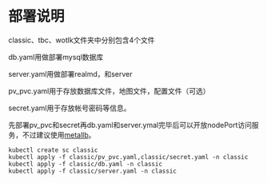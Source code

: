 部署说明
========================================
classic、tbc、wotlk文件夹中分别包含4个文件

db.yaml用做部署mysql数据库

server.yaml用做部署realmd，和server

pv_pvc.yaml用于存放数据库文件，地图文件，配置文件（可选）

secret.yaml用于存放帐号密码等信息。

先部署pv_pvc和secret再db.yaml和server.ymal完毕后可以开放nodePort访问服务，不过建议使用[metallb][1]。
```shell
kubectl create sc classic
kubectl apply -f classic/pv_pvc.yaml,classic/secret.yaml -n classic
kubectl apply -f classic/db.yaml -n classic
kubectl apply -f classic/server.yaml -n classic
```

[1]: https://metallb.universe.tf/ "metallb"